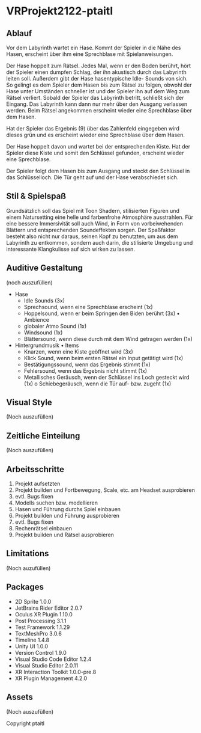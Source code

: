 # VRProjekt2122-ptaitl

## Ablauf
Vor dem Labyrinth wartet ein Hase. Kommt der Spieler in die Nähe des Hasen, erscheint über ihm eine Sprechblase mit Spielanweisungen.

Der Hase hoppelt zum Rätsel. Jedes Mal, wenn er den Boden berührt, hört der Spieler einen dumpfen Schlag, der ihn akustisch durch das Labyrinth leiten soll. Außerdem gibt der Hase hasentypische Idle- Sounds von sich. So gelingt es dem Spieler dem Hasen bis zum Rätsel zu folgen, obwohl der Hase unter Umständen schneller ist und der Spieler ihn auf dem Weg zum Rätsel verliert.
Sobald der Spieler das Labyrinth betritt, schließt sich der Eingang. Das Labyrinth kann dann nur mehr über den Ausgang verlassen werden.
Beim Rätsel angekommen erscheint wieder eine Sprechblase über dem Hasen.

Hat der Spieler das Ergebnis (9) über das Zahlenfeld eingegeben wird dieses grün und es erscheint wieder eine Sprechblase über dem Hasen.

Der Hase hoppelt davon und wartet bei der entsprechenden Kiste. Hat der Spieler diese Kiste und somit den Schlüssel gefunden, erscheint wieder eine Sprechblase.

Der Spieler folgt dem Hasen bis zum Ausgang und steckt den Schlüssel in das Schlüsselloch. Die Tür geht auf und der Hase verabschiedet sich.

## Stil & Spielspaß

Grundsätzlich soll das Spiel mit Toon Shadern, stilisierten Figuren und einem Natursetting eine helle und farbenfrohe Atmosphäre ausstrahlen. Für eine bessere Immersivität soll auch Wind, in Form von vorbeiwehenden Blättern und entsprechenden Soundeffekten sorgen. Der Spaßfaktor besteht also nicht nur daraus, seinen Kopf zu benutzten, um aus dem Labyrinth zu entkommen, sondern auch darin, die stilisierte Umgebung und interessante Klangkulisse auf sich wirken zu lassen.

## Auditive Gestaltung
(noch auszufüllen)

* Hase
  * Idle Sounds (3x)
  * Sprechsound, wenn eine Sprechblase erscheint (1x)
  * Hoppelsound, wenn er beim Springen den Biden berührt (3x) • Ambience
  * globaler Atmo Sound (1x)
  * Windsound (1x)
  * Blättersound, wenn diese durch mit dem Wind getragen werden (1x)
* Hintergrundmusik • Items
  * Knarzen, wenn eine Kiste geöffnet wird (3x)
  * Klick Sound, wenn beim ersten Rätsel ein Input getätigt wird (1x)
  * Bestätigungssound, wenn das Ergebnis stimmt (1x)
  * Fehlersound, wenn das Ergebnis nicht stimmt (1x)
  * Metallisches Geräusch, wenn der Schlüssel ins Loch gesteckt wird (1x) o Schiebegeräusch, wenn die Tür auf- bzw. zugeht (1x)

## Visual Style
(Noch auszufüllen)

## Zeitliche Einteilung
(Noch auszufüllen)

## Arbeitsschritte
1. Projekt aufsetzten
2. Projekt builden und Fortbewegung, Scale, etc. am Headset ausprobieren
3. evtl. Bugs fixen
4. Modells suchen bzw. modellieren
5. Hasen und Führung durchs Spiel einbauen
6. Projekt builden und Führung ausprobieren
7. evtl. Bugs fixen
8. Rechenrätsel einbauen
9. Projekt builden und Rätsel ausprobieren

## Limitations
(Noch auzufüllen)

## Packages
- 2D Sprite 1.0.0
- JetBrains Rider Editor 2.0.7
- Oculus XR Plugin 1.10.0
- Post Processing 3.1.1
- Test Framework 1.1.29
- TextMeshPro 3.0.6
- Timeline 1.4.8
- Unity UI 1.0.0
- Version Control 1.9.0
- Visual Studio Code Editor 1.2.4
- Visual Studio Editor 2.0.11
- XR Interaction Toolkit 1.0.0-pre.8
- XR Plugin Management 4.2.0

## Assets
(Noch auszufüllen)

Copyright ptaitl
